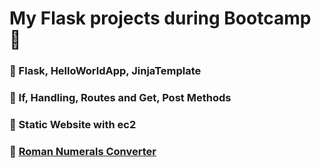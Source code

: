 # My Flask projects during Bootcamp 📜
### 🔖 Flask, HelloWorldApp, JinjaTemplate
### 🔖 If, Handling, Routes and Get, Post Methods
### 🔖 Static Website with ec2
### 🔖 [Roman Numerals Converter](https://github.com/medipnegiz/My_Projects/tree/main/Roman_Numerals_Converter)
